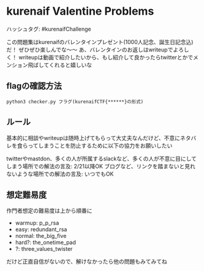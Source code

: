 # kurenaif Valentine Problems

ハッシュタグ: #kurenaifChallenge

この問題集はkurenaifのバレンタインプレゼント(1000人記念、誕生日記念込)だ！
ぜひぜひ楽しんでな〜〜
あ、バレンタインのお返しはwriteupでよろしく！
writeupは動画で紹介したいから、もし紹介して良かったらtwitterとかでメンション飛ばしてくれると嬉しいな

## flagの確認方法

```
python3 checker.py フラグ(kurenaifCTF{******}の形式)
```

## ルール

基本的に相談やwriteupは随時上げてもらって大丈夫なんだけど、不意にネタバレを食らってしまうことを防止するために以下の協力をお願いしたい

twitterやmastdon、多くの人が所属するslackなど、多くの人が不意に目にしてしまう場所での解法の言及: 2/21以降OK
ブログなど、リンクを踏まないと見れないような場所での解法の言及: いつでもOK

## 想定難易度

作門者想定の難易度は上から順番に

* warmup: p_p_rsa
* easy: redundant_rsa
* normal: the_big_five
* hard?: the_onetime_pad
* ?: three_values_twister

だけど正直自信がないので、解けなかったら他の問題もみてみてね
